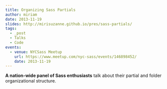 ```yaml
---
title: Organizing Sass Partials
author: miriam
date: 2013-11-19
slides: http://mirisuzanne.github.io/pres/sass-partials/
tags:
  - _post
  - Talks
  - Code
events:
  - venue: NYCSass Meetup
    url: https://www.meetup.com/nyc-sass/events/146898452/
    date: 2013-11-19
---
```


**A nation-wide panel of Sass enthusiasts**
talk about their partial and folder organizational structure.
